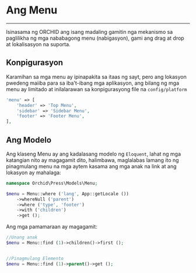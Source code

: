 # Ang Menu
----------


Isinasama ng ORCHID ang isang madaling gamitin nga mekanismo sa paglilikha ng mga nababagong menu (nabigasyon),
gami ang drag at drop at lokalisasyon na suporta.


## Konpigurasyon

Karamihan sa mga menu ay ipinapakita sa itaas ng sayt,
pero ang lokasyon pwedeng maiiba para sa iba't-ibang mga aplikasyon,
ang bilang ng mga menu ay limitado at inilalarawan sa konpigurasyong file na `config/platform`

```php
'menu' => [
    'header' => 'Top Menu',
    'sidebar' => 'Sidebar Menu',
    'footer' => 'Footer Menu',
],
```

## Ang Modelo
Ang klaseng Menu ay ang kadalasang modelo ng `Eloquent`, lahat ng mga katangian nito ay magagamit dito,
halimbawa, maglalabas lamang ito ng pinagmulang menu na mga aytem kasama ang mga anak na link
at ang lokasyon ay mahalaga:

```php
namespace Orchid\Press\Models\Menu;

$menu = Menu::where ('lang', App::getLocale ())
    ->whereNull ('parent')
    ->where ('type', 'footer')
    ->with ('children')
    ->get ();
```


Ang mga pamamaraan ay magagamit:

```php
//Unang anak
$menu = Menu::find (1)->children()->first ();


//Pinagmulang Elemento
$menu = Menu::find (1)->parent()->get ();
```
